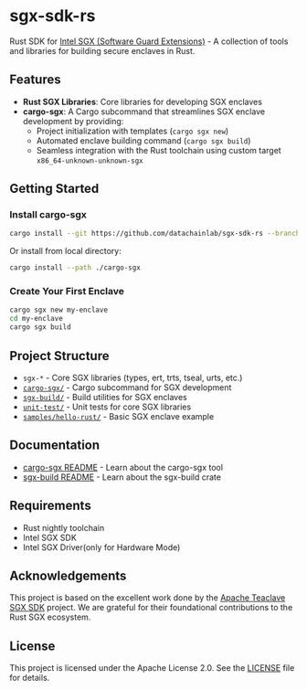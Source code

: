 # sgx-sdk-rs

Rust SDK for [Intel SGX (Software Guard Extensions)](https://github.com/intel/linux-sgx) - A collection of tools and libraries for building secure enclaves in Rust.

## Features

- **Rust SGX Libraries**: Core libraries for developing SGX enclaves
- **cargo-sgx**: A Cargo subcommand that streamlines SGX enclave development by providing:
  - Project initialization with templates (`cargo sgx new`)
  - Automated enclave building command (`cargo sgx build`)
  - Seamless integration with the Rust toolchain using custom target `x86_64-unknown-unknown-sgx`

## Getting Started

### Install cargo-sgx

```bash
cargo install --git https://github.com/datachainlab/sgx-sdk-rs --branch main cargo-sgx
```

Or install from local directory:

```bash
cargo install --path ./cargo-sgx
```

### Create Your First Enclave

```bash
cargo sgx new my-enclave
cd my-enclave
cargo sgx build
```

## Project Structure

- `sgx-*` - Core SGX libraries (types, ert, trts, tseal, urts, etc.)
- [`cargo-sgx/`](cargo-sgx/) - Cargo subcommand for SGX development
- [`sgx-build/`](sgx-build/) - Build utilities for SGX enclaves
- [`unit-test/`](unit-test/) - Unit tests for core SGX libraries
- [`samples/hello-rust/`](samples/hello-rust/) - Basic SGX enclave example

## Documentation

- [cargo-sgx README](cargo-sgx/README.md) - Learn about the cargo-sgx tool
- [sgx-build README](sgx-build/README.md) - Learn about the sgx-build crate

## Requirements

- Rust nightly toolchain
- Intel SGX SDK
- Intel SGX Driver(only for Hardware Mode)

## Acknowledgements

This project is based on the excellent work done by the [Apache Teaclave SGX SDK](https://github.com/apache/incubator-teaclave-sgx-sdk/tree/1b1d03376056321441ef99716aa0888bd5ef19f7) project. We are grateful for their foundational contributions to the Rust SGX ecosystem.

## License

This project is licensed under the Apache License 2.0. See the [LICENSE](LICENSE) file for details.

